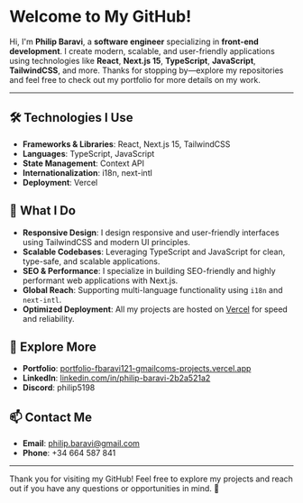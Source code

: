 # Welcome to My GitHub!

Hi, I'm **Philip Baravi**, a **software engineer** specializing in **front-end development**. I create modern, scalable, and user-friendly applications using technologies like **React**, **Next.js 15**, **TypeScript**, **JavaScript**, **TailwindCSS**, and more. Thanks for stopping by—explore my repositories and feel free to check out my portfolio for more details on my work.

---

## 🛠️ Technologies I Use

- **Frameworks & Libraries**: React, Next.js 15, TailwindCSS
- **Languages**: TypeScript, JavaScript
- **State Management**: Context API
- **Internationalization**: i18n, next-intl
- **Deployment**: Vercel

## 🌟 What I Do

- **Responsive Design**: I design responsive and user-friendly interfaces using TailwindCSS and modern UI principles.
- **Scalable Codebases**: Leveraging TypeScript and JavaScript for clean, type-safe, and scalable applications.
- **SEO & Performance**: I specialize in building SEO-friendly and highly performant web applications with Next.js.
- **Global Reach**: Supporting multi-language functionality using `i18n` and `next-intl`.
- **Optimized Deployment**: All my projects are hosted on [Vercel](https://vercel.com/) for speed and reliability.

## 🔗 Explore More

- **Portfolio**: [portfolio-fbaravi121-gmailcoms-projects.vercel.app](https://portfolio-fbaravi121-gmailcoms-projects.vercel.app/)
- **LinkedIn**: [linkedin.com/in/philip-baravi-2b2a521a2](https://www.linkedin.com/in/philip-baravi-2b2a521a2/)
- **Discord**: philip5198

## 📫 Contact Me

- **Email**: philip.baravi@gmail.com
- **Phone**: +34 664 587 841

---

Thank you for visiting my GitHub! Feel free to explore my projects and reach out if you have any questions or opportunities in mind. 🚀
